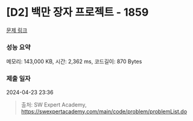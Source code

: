 # [D2] 백만 장자 프로젝트 - 1859 

[문제 링크](https://swexpertacademy.com/main/code/problem/problemDetail.do?contestProbId=AV5LrsUaDxcDFAXc) 

### 성능 요약

메모리: 143,000 KB, 시간: 2,362 ms, 코드길이: 870 Bytes

### 제출 일자

2024-04-23 23:36



> 출처: SW Expert Academy, https://swexpertacademy.com/main/code/problem/problemList.do